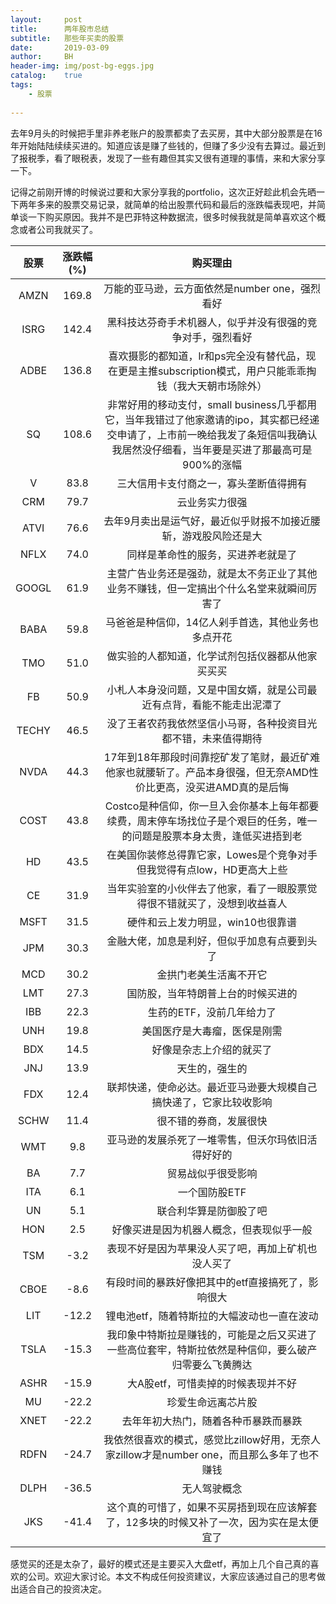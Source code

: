 ```yaml
---
layout:     post
title:      两年股市总结
subtitle:   那些年买卖的股票
date:       2019-03-09
author:     BH
header-img: img/post-bg-eggs.jpg
catalog:    true
tags:
    - 股票
    
---
```

去年9月头的时候把手里非养老账户的股票都卖了去买房，其中大部分股票是在16年开始陆陆续续买进的。知道应该是赚了些钱的，但赚了多少没有去算过。最近到了报税季，看了眼税表，发现了一些有趣但其实又很有道理的事情，来和大家分享一下。

记得之前刚开博的时候说过要和大家分享我的portfolio，这次正好趁此机会先晒一下两年多来的股票交易记录，就简单的给出股票代码和最后的涨跌幅表现吧，并简单谈一下购买原因。我并不是巴菲特这种数据流，很多时候我就是简单喜欢这个概念或者公司我就买了。

| 股票     |涨跌幅(%)  | 购买理由   |
|:-------------:|:--------------:|:--------------:|
| AMZN| 169.8 | 万能的亚马逊，云方面依然是number one，强烈看好|
|ISRG|142.4|黑科技达芬奇手术机器人，似乎并没有很强的竞争对手，强烈看好|
|ADBE|136.8|喜欢摄影的都知道，lr和ps完全没有替代品，现在更是主推subscription模式，用户只能乖乖掏钱（我大天朝市场除外）|
|SQ|108.6|非常好用的移动支付，small business几乎都用它，当年我错过了他家邀请的ipo，其实都已经递交申请了，上市前一晚给我发了条短信叫我确认我居然没仔细看，当年要是买进了那最高可是900%的涨幅|
|V|83.8|三大信用卡支付商之一，寡头垄断值得拥有|
|CRM|79.7|云业务实力很强|
|ATVI|76.6|去年9月卖出是运气好，最近似乎财报不加接近腰斩，游戏股风险还是大|
|NFLX|74.0|同样是革命性的服务，买进养老就是了|
|GOOGL|61.9|主营广告业务还是强劲，就是太不务正业了其他业务不赚钱，但一定搞出个什么名堂来就瞬间厉害了|
|BABA|59.8|马爸爸是种信仰，14亿人剁手首选，其他业务也多点开花|
|TMO|51.0|做实验的人都知道，化学试剂包括仪器都从他家买买买|
|FB|50.9|小札人本身没问题，又是中国女婿，就是公司最近有点背，看能不能走出泥潭了|
|TECHY|46.5|没了王者农药我依然坚信小马哥，各种投资目光都不错，未来值得期待|
|NVDA|44.3|17年到18年那段时间靠挖矿发了笔财，最近矿难他家也就腰斩了。产品本身很强，但无奈AMD性价比更高，没买进AMD真的是后悔|
|COST|43.8|Costco是种信仰，你一旦入会你基本上每年都要续费，周末停车场找位子是个艰巨的任务，唯一的问题是股票本身太贵，逢低买进捂到老|
|HD|43.5|在美国你装修总得靠它家，Lowes是个竞争对手但我觉得有点low，HD更高大上些|
|CE|31.9|当年实验室的小伙伴去了他家，看了一眼股票觉得很不错就买了，没想到收益喜人|
|MSFT|31.5|硬件和云上发力明显，win10也很靠谱|
|JPM|30.3|金融大佬，加息是利好，但似乎加息有点要到头了|
|MCD|30.2|金拱门老美生活离不开它|
|LMT|27.3|国防股，当年特朗普上台的时候买进的|
|IBB|22.3|生药的ETF，没前几年给力了|
|UNH|19.8|美国医疗是大毒瘤，医保是刚需|
|BDX|14.5|好像是杂志上介绍的就买了|
|JNJ|13.9|天生的，强生的|
|FDX|12.4|联邦快递，使命必达。最近亚马逊要大规模自己搞快递了，它家比较收影响|
|SCHW|11.4|很不错的券商，发展很快|
|WMT|9.8|亚马逊的发展杀死了一堆零售，但沃尔玛依旧活得好好的|
|BA|7.7|贸易战似乎很受影响|
|ITA|6.1|一个国防股ETF|
|UN|5.1|联合利华算是防御股了吧|
|HON|2.5|好像买进是因为机器人概念，但表现似乎一般|
|TSM|-3.2|表现不好是因为苹果没人买了吧，再加上矿机也没人买了|
|CBOE|-8.6|有段时间的暴跌好像把其中的etf直接搞死了，影响很大|
|LIT|-12.2|锂电池etf，随着特斯拉的大幅波动也一直在波动|
|TSLA|-15.3|我印象中特斯拉是赚钱的，可能是之后又买进了一些高位套牢，特斯拉依然是种信仰，要么破产归零要么飞黄腾达|
|ASHR|-15.9|大A股etf，可惜卖掉的时候表现并不好|
|MU|-22.2|珍爱生命远离芯片股|
|XNET|-22.2|去年年初大热门，随着各种币暴跌而暴跌|
|RDFN|-24.7|我依然很喜欢的模式，感觉比zillow好用，无奈人家zillow才是number one，而且那么多年了也不赚钱|
|DLPH|-36.5|无人驾驶概念|
|JKS|-41.4|这个真的可惜了，如果不买房捂到现在应该解套了，12多块的时候又补了一次，因为实在是太便宜了|

感觉买的还是太杂了，最好的模式还是主要买入大盘etf，再加上几个自己真的喜欢的公司。欢迎大家讨论。本文不构成任何投资建议，大家应该通过自己的思考做出适合自己的投资决定。

